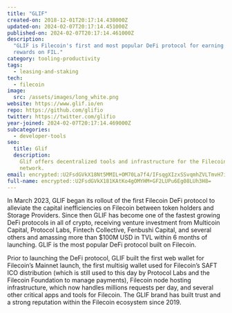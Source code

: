 ```yaml
---
title: "GLIF"
created-on: 2018-12-01T20:17:14.438000Z
updated-on: 2024-02-07T20:17:14.451000Z
published-on: 2024-02-07T20:17:14.461000Z
description:
  "GLIF is Filecoin's first and most popular DeFi protocol for earning
  rewards on FIL."
category: tooling-productivity
tags:
  - leasing-and-staking
tech:
  - filecoin
image:
  src: /assets/images/long_white.png
website: https://www.glif.io/en
repo: https://github.com/glifio
twitter: https://twitter.com/glifio
year-joined: 2024-02-07T20:17:14.469000Z
subcategories:
  - developer-tools
seo:
  title: Glif
  description:
    Glif offers decentralized tools and infrastructure for the Filecoin
    network.
email: encrypted::U2FsdGVkX18Nt5MMIL+OM70La7f4/IFsqgXIzxSSvqmhZVLTmvH7iB9lfNI1HyYH
full-name: encrypted::U2FsdGVkX181KAtKo4gOMYHM+GF2LUPu6Eg08LUh3H8=
---
```


In March 2023, GLIF began its rollout of the first Filecoin DeFi protocol to alleviate the capital inefficiencies on Filecoin between token holders and Storage Providers. Since then GLIF has become one of the fastest growing DeFi protocols in all of crypto, receiving venture investment from Multicoin Capital, Protocol Labs, Fintech Collective, Fenbushi Capital, and several others and amassing more than $100M USD in TVL within 6 months of launching. GLIF is the most popular DeFi protocol built on Filecoin.

Prior to launching the DeFi protocol, GLIF built the first web wallet for Filecoin’s Mainnet launch, the first multisig wallet used for Filecoin’s SAFT ICO distribution (which is still used to this day by Protocol Labs and the Filecoin Foundation to manage payments), Filecoin node hosting infrastructure, which now handles millions requests per day, and several other critical apps and tools for Filecoin. The GLIF brand has built trust and a strong reputation within the Filecoin ecosystem since 2019.
